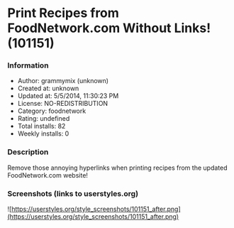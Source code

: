 # Print Recipes from FoodNetwork.com Without Links! (101151)

### Information
- Author: grammymix (unknown)
- Created at: unknown
- Updated at: 5/5/2014, 11:30:23 PM
- License: NO-REDISTRIBUTION
- Category: foodnetwork
- Rating: undefined
- Total installs: 82
- Weekly installs: 0


### Description
Remove those annoying hyperlinks when printing recipes from the updated FoodNetwork.com website!


### Screenshots (links to userstyles.org)
![https://userstyles.org/style_screenshots/101151_after.png](https://userstyles.org/style_screenshots/101151_after.png)


